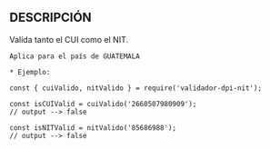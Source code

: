 ## DESCRIPCIÓN

Valída tanto el CUI como el NIT.

```
Aplica para el país de GUATEMALA
```

```
* Ejemplo:

const { cuiValido, nitValido } = require('validador-dpi-nit');

const isCUIValid = cuiValido('2660507980909');
// output --> false

const isNITValid = nitValido('85686988');
// output --> false

```
